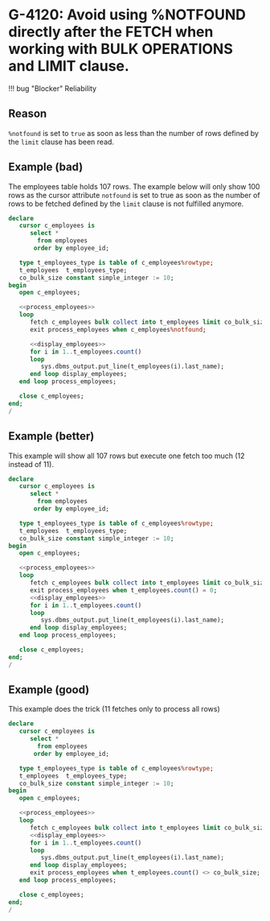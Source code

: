 # G-4120: Avoid using %NOTFOUND directly after the FETCH when working with BULK OPERATIONS and LIMIT clause. 

!!! bug "Blocker"
    Reliability

## Reason

`%notfound` is set to `true` as soon as less than the number of rows defined by the `limit` clause has been read.

## Example (bad)

The employees table holds 107 rows. The example below will only show 100 rows as the cursor attribute `notfound` is set to true as soon as the number of rows to be fetched defined by the `limit` clause is not fulfilled anymore.

``` sql
declare
   cursor c_employees is
      select *
        from employees
       order by employee_id;

   type t_employees_type is table of c_employees%rowtype;
   t_employees  t_employees_type;
   co_bulk_size constant simple_integer := 10;
begin
   open c_employees;

   <<process_employees>>
   loop
      fetch c_employees bulk collect into t_employees limit co_bulk_size;
      exit process_employees when c_employees%notfound;

      <<display_employees>>
      for i in 1..t_employees.count()
      loop
         sys.dbms_output.put_line(t_employees(i).last_name);
      end loop display_employees;
   end loop process_employees;

   close c_employees;
end;
/
```

## Example (better)

This example will show all 107 rows but execute one fetch too much (12 instead of 11).

``` sql
declare
   cursor c_employees is
      select *
        from employees
       order by employee_id;

   type t_employees_type is table of c_employees%rowtype;
   t_employees  t_employees_type;
   co_bulk_size constant simple_integer := 10;
begin
   open c_employees;

   <<process_employees>>
   loop
      fetch c_employees bulk collect into t_employees limit co_bulk_size;
      exit process_employees when t_employees.count() = 0;
      <<display_employees>>
      for i in 1..t_employees.count()
      loop
         sys.dbms_output.put_line(t_employees(i).last_name);
      end loop display_employees;
   end loop process_employees;

   close c_employees;
end;
/
```

## Example (good)

This example does the trick (11 fetches only to process all rows)

``` sql
declare
   cursor c_employees is
      select *
        from employees
       order by employee_id;

   type t_employees_type is table of c_employees%rowtype;
   t_employees  t_employees_type;
   co_bulk_size constant simple_integer := 10;
begin
   open c_employees;

   <<process_employees>>
   loop
      fetch c_employees bulk collect into t_employees limit co_bulk_size;
      <<display_employees>>
      for i in 1..t_employees.count()
      loop
         sys.dbms_output.put_line(t_employees(i).last_name);
      end loop display_employees;
      exit process_employees when t_employees.count() <> co_bulk_size;
   end loop process_employees;

   close c_employees;
end;
/
```